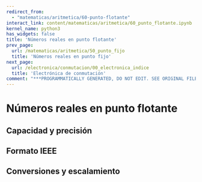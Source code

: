 ```yaml
---
redirect_from:
  - "matematicas/aritmetica/60-punto-flotante"
interact_link: content/matematicas/aritmetica/60_punto_flotante.ipynb
kernel_name: python3
has_widgets: false
title: 'Números reales en punto flotante'
prev_page:
  url: /matematicas/aritmetica/50_punto_fijo
  title: 'Números reales en punto fijo'
next_page:
  url: /electronica/conmutacion/00_electronica_indice
  title: 'Electrónica de conmutación'
comment: "***PROGRAMMATICALLY GENERATED, DO NOT EDIT. SEE ORIGINAL FILES IN /content***"
---
```



# **Números reales en punto flotante**



## Capacidad y precisión



## Formato IEEE



## Conversiones y escalamiento

